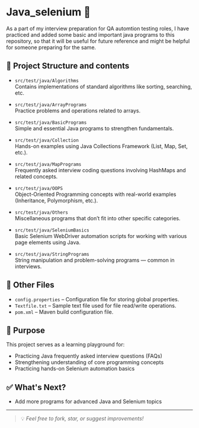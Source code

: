 # Java_selenium 🚀

As a part of my interview preparation for QA automtion testing roles, I have practiced and added some basic and important java programs to this repository, 
so that it will be useful for future reference and might be helpful for someone preparing for the same.


## 📁 Project Structure and contents

- `src/test/java/Algorithms`  
  Contains implementations of standard algorithms like sorting, searching, etc.

- `src/test/java/ArrayPrograms`  
  Practice problems and operations related to arrays.

- `src/test/java/BasicPrograms`  
  Simple and essential Java programs to strengthen fundamentals.

- `src/test/java/Collection`  
  Hands-on examples using Java Collections Framework (List, Map, Set, etc.).

- `src/test/java/MapPrograms`  
  Frequently asked interview coding questions involving HashMaps and related concepts.

- `src/test/java/OOPS`  
  Object-Oriented Programming concepts with real-world examples (Inheritance, Polymorphism, etc.).

- `src/test/java/Others`  
  Miscellaneous programs that don’t fit into other specific categories.

- `src/test/java/SeleniumBasics`  
  Basic Selenium WebDriver automation scripts for working with various page elements using Java.

- `src/test/java/StringPrograms`  
  String manipulation and problem-solving programs — common in interviews.

## 📄 Other Files

- `config.properties` – Configuration file for storing global properties.
- `Textfile.txt` – Sample text file used for file read/write operations.
- `pom.xml` – Maven build configuration file.

## 📌 Purpose

This project serves as a learning playground for:

- Practicing Java frequently asked interview questions (FAQs)
- Strengthening understanding of core programming concepts
- Practicing hands-on Selenium automation basics

## ✅ What's Next?

- Add more programs for advanced Java and Selenium topics

---

> 💡 *Feel free to fork, star, or suggest improvements!*
